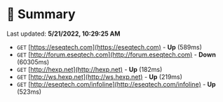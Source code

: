 # 📖 Summary
Last updated: **5/21/2022, 10:29:25 AM**

- `GET` [https://eseqtech.com](https://eseqtech.com) - **Up** (589ms)
- `GET` [http://forum.eseqtech.com](http://forum.eseqtech.com) - **Down** (60305ms)
- `GET` [http://hexp.net](http://hexp.net) - **Up** (182ms)
- `GET` [http://ws.hexp.net](http://ws.hexp.net) - **Up** (219ms)
- `GET` [http://eseqtech.com/infoline](http://eseqtech.com/infoline) - **Up** (523ms)
